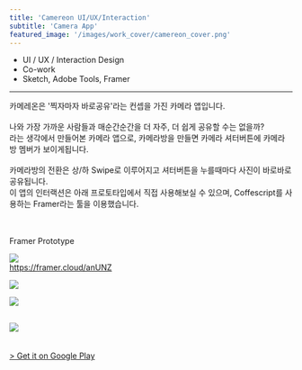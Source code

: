```yaml
---
title: 'Camereon UI/UX/Interaction'
subtitle: 'Camera App'
featured_image: '/images/work_cover/camereon_cover.png'
---
```




* UI / UX / Interaction Design
* Co-work
* Sketch, Adobe Tools, Framer

<hr>

<div class="project_p">
  카메레온은 '찍자마자 바로공유'라는 컨셉을 가진 카메라 앱입니다.
  <br>
  <br>
  나와 가장 가까운 사람들과 매순간순간을 더 자주, 더 쉽게 공유할 수는 없을까?<br>
  라는 생각에서 만들어본 카메라 앱으로, 카메라방을 만들면 카메라 셔터버튼에 카메라 방 멤버가 보이게됩니다. <br><br>
  카메라방의 전환은 상/하 Swipe로 이루어지고 셔터버튼을 누를때마다 사진이 바로바로 공유됩니다.<br>
  이 앱의 인터랙션은 아래 프로토타입에서 직접 사용해보실 수 있으며, Coffescript를 사용하는 Framer라는 툴을 이용했습니다.<br>

</div>
<br><br>




Framer Prototype
<div class="wrap_gif">
  <img src="{{ site.baseurl }}/images/work/framer/framer_camera_switch.gif">
  <br>
  <a href="https://framer.cloud/anUNZ" target="_blank">https://framer.cloud/anUNZ</a>
</div>

![]({{site.baseurl}}/images/work/camereon/camereon_m_0.png)


![]({{site.baseurl}}/images/work/camereon/camereon_m_1.png)



![]({{site.baseurl}}/images/work/camereon/camereon_m_2.png)
---


<br>
<a href="https://play.google.com/store/apps/details?id=com.jakin.camereon"> > Get it on Google Play</a>    
